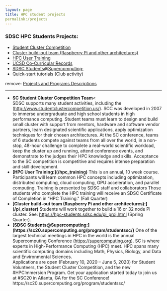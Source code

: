 ```yaml
---
layout: page
title: HPC student projects
permalink:/projects
---
```


### SDSC HPC Students Projects:
* [Student Cluster Competition](#scc20)
* [Cluster build-out team (Raspberry Pi and other architectures)](/pi_cluster)
* [HPC User Training](/hpc_training)
* [UCSD Co-Curricular Records](/sdsc_ccr)
* [SDSC Students@Supercomputing:](https://sc20.supercomputing.org/program/studentssc/)
* Quick-start tutorials (Club activity)

remove:  [Projects and Programs Descriptions](/projs)



<hr>
<ul>
  <li>
    <b> SC Student Cluster Competition Team</b><</li>
    SDSC supports many student activities, including the
    (<a href="http://www.studentclustercompetition.us/">http://www.studentclustercompetition.us/</a>).
    SCC was developed in 2007 to immerse undergraduate and high school students in high performance computing.
    Student teams must learn to design and build small cluster with support from mentors, hardware and
    software vendor partners, learn designated scientific applications, apply optimization techniques
    for their chosen architectures. At the SC conference, teams of 6 students compete against teams
    from all over the world, in a non-stop, 48-hour challenge to complete a real-world scientific workload,
    keep the cluster up and running, attend conference events, and demonstrate to the judges their HPC knowledge
    and skills. Acceptance to the SC competition is competitive and requires intense preparation and skill development.
  </li>
  <li>
    <b>[HPC User Training:](/hpc_training)</b> This is an annual, 10 week course. Participants will learn common HPC concepts including
    optimization, distributed computing, cloud computing, GPU acceleration, and parallel computing.
    Training is presented by SDSC staff and collaborators Those students who complete the HPC training will
    receive an SDSC Certificate of Completion in “HPC Training." (Fall Quarter)
  </li>
  <li><b>[Cluster build-out team (Raspberry Pi and other architectures):](/pi_cluster)</b> Students will work together to build a 16 or 32 node PI cluster.
      See: <a href="https://hpc-students.sdsc.edu/pi_proj.html">https://hpc-students.sdsc.edu/pi_proj.html</a>
      (Spring Quarter).
  </li>
  <li><b>[SDSC Students@Supercomputing:](https://sc20.supercomputing.org/program/studentssc/)</b> One of the largest technical meetings in HPC in the world is
    the annual Supercomputing Conference
    (<a href="https://supercomputing.org">https://supercomputing.org</a>). SC is where experts in
    High-Performance Computing (HPC) meet. HPC spans many scientific computing domains including
    Math, Physics, Biology, and Data and Environmental Sciences. <br>
    Applications are open (February 10, 2020 – June 5, 2020) for Student Volunteers,
    the Student Cluster Competition, and the new #HPCImmersion Program. Get your application started today
    to join us at #SC20 in Atlanta, GA for the SC Conference! https://sc20.supercomputing.org/program/studentssc/
  </li>
  </ul>
